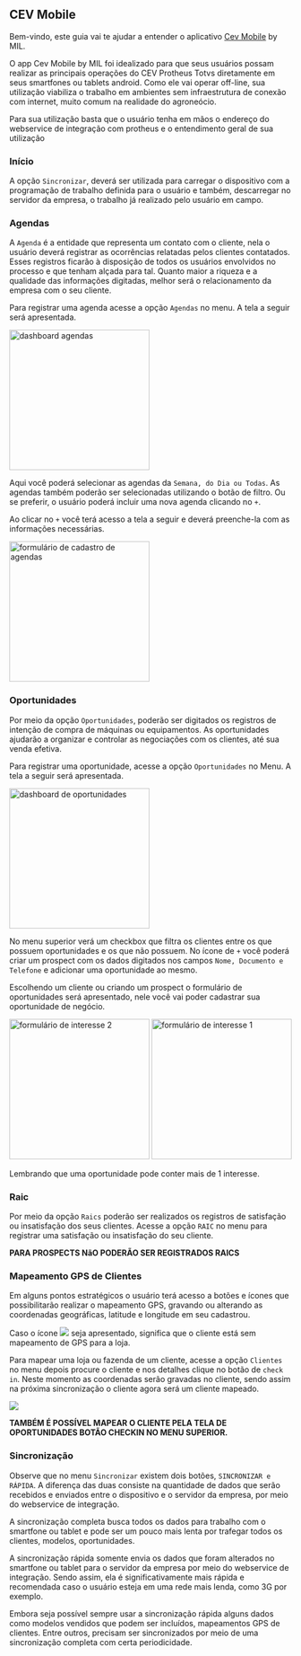 ## CEV Mobile

Bem-vindo, este guia vai te ajudar a entender o aplicativo [Cev Mobile](https://play.google.com/store/apps/details?id=itmil.mil_mobile) by MIL.

O app Cev Mobile by MIL foi idealizado para que seus usuários possam realizar as principais operações do CEV Protheus Totvs diretamente em seus smartfones ou tablets android. Como ele vai operar off-line, sua utilização viabiliza o trabalho em ambientes sem infraestrutura de conexão com internet, muito comum na realidade do agroneócio.

Para sua utilização basta que o usuário tenha em mãos o endereço do webservice de integração com protheus e o entendimento geral de sua utilização

### Iní­cio

A opção `Sincronizar`, deverá ser utilizada para carregar o dispositivo com a programação de trabalho definida para o usuário e também, descarregar no servidor da empresa, o trabalho já realizado pelo usuário em campo.

### Agendas

A `Agenda` é a entidade que representa um contato com o cliente, nela o usuário deverá registrar as ocorrências relatadas pelos clientes contatados. Esses registros ficarão à disposição de todos os usuários envolvidos no processo e que tenham alçada para tal. Quanto maior a riqueza e a qualidade das informações digitadas, melhor será o relacionamento da empresa com o seu cliente.

Para registrar uma agenda acesse a opção `Agendas` no menu. A tela a seguir será apresentada.

<img src="images/dashboard_agendas.png" alt="dashboard agendas" width="250"/>

Aqui você poderá selecionar as agendas da `Semana, do Dia ou Todas`. As agendas também poderão ser selecionadas utilizando o botão de filtro. Ou se preferir, o usuário poderá incluir uma nova agenda clicando no `+`.

Ao clicar no `+` você terá acesso a tela a seguir e deverá preenche-la com as informações necessárias.

<img src="images/agenda.png" alt="formulário de cadastro de agendas" width="250"/>


### Oportunidades

Por meio da opção `Oportunidades`, poderão ser digitados os registros de intenção de compra de máquinas ou equipamentos. As oportunidades ajudarão a organizar e controlar as negociações com os clientes, até sua venda efetiva.

Para registrar uma oportunidade, acesse a opção `Oportunidades` no Menu. A tela a seguir será apresentada.

<img src="images/dashboard_oportunidades.png" alt="dashboard de oportunidades" width="250">

No menu superior verá um checkbox que filtra os clientes entre os que possuem oportunidades e os que não possuem. No í­cone de `+` você poderá criar um prospect com os dados digitados nos campos `Nome, Documento e Telefone` e adicionar uma oportunidade ao mesmo.

Escolhendo um cliente ou criando um prospect o formulário de oportunidades será apresentado, nele você vai poder cadastrar sua oportunidade de negócio.

<img src="images/interesse_2.png" alt="formulário de interesse 2" width="250">

<img src="images/interesse.png" alt="formulário de interesse 1" width="250">

Lembrando que uma oportunidade pode conter mais de 1 interesse.

### Raic

Por meio da opção `Raics` poderão ser realizados os registros de satisfação ou insatisfação dos seus clientes. Acesse a opção `RAIC` no menu para registrar uma satisfação ou insatisfação do seu cliente.

**PARA PROSPECTS NãO PODERÃO SER REGISTRADOS RAICS**

### Mapeamento GPS de Clientes

Em alguns pontos estratégicos o usuário terá acesso a botões e í­cones que possibilitarão realizar o mapeamento GPS, gravando ou alterando as coordenadas geográficas, latitude e longitude em seu cadastrou.

Caso o í­cone <img src="images/sem_gps.png"> seja apresentado, significa que o cliente está sem mapeamento de GPS para a loja.

Para mapear uma loja ou fazenda de um cliente, acesse a opção `Clientes` no menu depois procure o cliente e nos detalhes clique no botão de `check in`. Neste momento as coordenadas serão gravadas no cliente, sendo assim na próxima sincronização o cliente agora será um cliente mapeado.

<img src="images/botao_checkin.png">

**TAMBÉM É POSSÍVEL MAPEAR O CLIENTE PELA TELA DE OPORTUNIDADES BOTÃO CHECKIN NO MENU SUPERIOR.**

### Sincronização

Observe que no menu `Sincronizar` existem dois botões, `SINCRONIZAR e RÁPIDA`. A diferença das duas consiste na quantidade de dados que serão recebidos e enviados entre o dispositivo e o servidor da empresa, por meio do webservice de integração.

A sincronização completa busca todos os dados para trabalho com o smartfone ou tablet e pode ser um pouco mais lenta por trafegar todos os clientes, modelos, oportunidades.

A sincronização rápida somente envia os dados que foram alterados no smartfone ou tablet para o servidor da empresa por meio do webservice de integração. Sendo assim, ela é significativamente mais rápida e recomendada caso o usuário esteja em uma rede mais lenda, como 3G por exemplo.

Embora seja possível sempre usar a sincronização rápida alguns dados como modelos vendidos que podem ser incluí­dos, mapeamentos GPS de clientes. Entre outros, precisam ser sincronizados por meio de uma sincronização completa com certa periodicidade.
